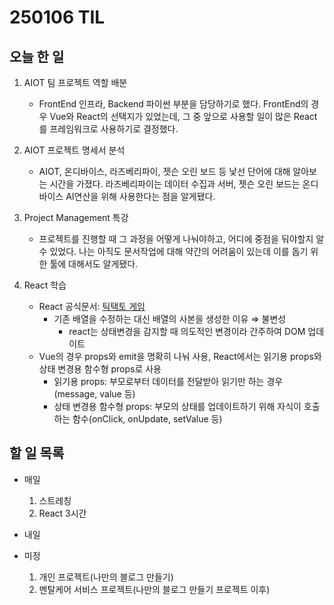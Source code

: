 # 250106 TIL

## 오늘 한 일
1. AIOT 팀 프로젝트 역할 배분
    - FrontEnd 인프라, Backend 파이썬 부분을 담당하기로 했다. FrontEnd의 경우 Vue와 React의 선택지가 있었는데, 그 중 앞으로 사용할 일이 많은 React를 프레임워크로 사용하기로 결정했다.

2. AIOT 프로젝트 명세서 분석
    - AIOT, 온디바이스, 라즈베리파이, 젯슨 오린 보드 등 낯선 단어에 대해 알아보는 시간을 가졌다. 라즈베리파이는 데이터 수집과 서버, 젯슨 오린 보드는 온디바이스 AI연산을 위해 사용한다는 점을 알게됐다.

3. Project Management 특강
    - 프로젝트를 진행할 때 그 과정을 어떻게 나눠야하고, 어디에 중점을 둬야할지 알 수 있었다. 나는 아직도 문서작업에 대해 약간의 어려움이 있는데 이를 돕기 위한 툴에 대해서도 알게됐다.

4. React 학습
    - React 공식문서: [틱택토 게임](../React/tictacto.js)
      - 기존 배열을 수정하는 대신 배열의 사본을 생성한 이유 ⇒ 불변성
        - react는 상태변경을 감지할 때 의도적인 변경이라 간주하여 DOM 업데이트
    - Vue의 경우 props와 emit을 명확히 나눠 사용, React에서는 읽기용 props와 상태 변경용 함수형 props로 사용
      - 읽기용 props: 부모로부터 데이터를 전달받아 읽기만 하는 경우(message, value 등)
      - 상태 변경용 함수형 props: 부모의 상태를 업데이트하기 위해 자식이 호출하는 함수(onClick, onUpdate, setValue 등)


## 할 일 목록
  - 매일
    1. 스트레칭
    2. React 3시간

  - 내일


  - 미정
    1. 개인 프로젝트(나만의 블로그 만들기)
    2. 멘탈케어 서비스 프로젝트(나만의 블로그 만들기 프로젝트 이후)